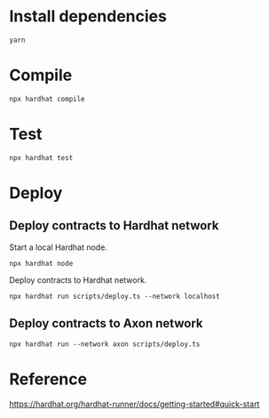 # Install dependencies

```
yarn
```

# Compile

```
npx hardhat compile
```

# Test

```
npx hardhat test
```

# Deploy 

## Deploy contracts to Hardhat network

Start a local Hardhat node.
```
npx hardhat node
```

Deploy contracts to Hardhat network.
```
npx hardhat run scripts/deploy.ts --network localhost
```

## Deploy contracts to Axon network

```
npx hardhat run --network axon scripts/deploy.ts
```

# Reference

https://hardhat.org/hardhat-runner/docs/getting-started#quick-start
